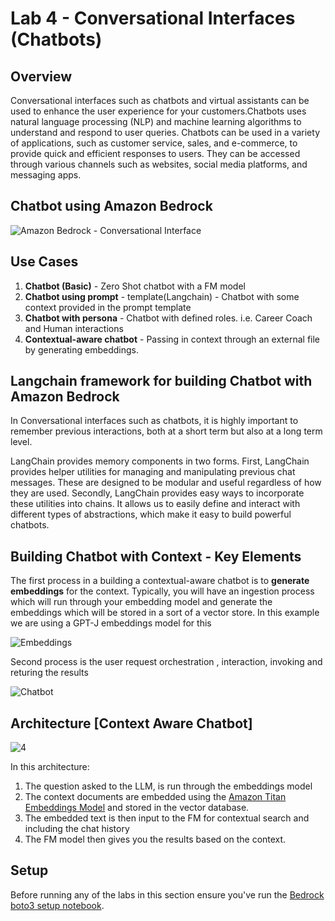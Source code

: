 # Lab 4 - Conversational Interfaces (Chatbots)

## Overview

Conversational interfaces such as chatbots and virtual assistants can be used to enhance the user experience for your customers.Chatbots uses natural language processing (NLP) and machine learning algorithms to understand and respond to user queries. Chatbots can be used in a variety of applications, such as customer service, sales, and e-commerce, to provide quick and efficient responses to users. They can be accessed through various channels such as websites, social media platforms, and messaging apps.


## Chatbot using Amazon Bedrock

![Amazon Bedrock - Conversational Interface](./images/chatbot_bedrock.png)

## Use Cases

1. **Chatbot (Basic)** - Zero Shot chatbot with a FM model
2. **Chatbot using prompt** - template(Langchain) - Chatbot with some context provided in the prompt template
3. **Chatbot with persona** - Chatbot with defined roles. i.e. Career Coach and Human interactions
4. **Contextual-aware chatbot** - Passing in context through an external file by generating embeddings.

## Langchain framework for building Chatbot with Amazon Bedrock
In Conversational interfaces such as chatbots, it is highly important to remember previous interactions, both at a short term but also at a long term level.

LangChain provides memory components in two forms. First, LangChain provides helper utilities for managing and manipulating previous chat messages. These are designed to be modular and useful regardless of how they are used. Secondly, LangChain provides easy ways to incorporate these utilities into chains.
It allows us to easily define and interact with different types of abstractions, which make it easy to build powerful chatbots.

## Building Chatbot with Context - Key Elements

The first process in a building a contextual-aware chatbot is to **generate embeddings** for the context. Typically, you will have an ingestion process which will run through your embedding model and generate the embeddings which will be stored in a sort of a vector store. In this example we are using a GPT-J embeddings model for this

![Embeddings](./images/embeddings_lang.png)

Second process is the user request orchestration , interaction,  invoking and returing the results

![Chatbot](./images/chatbot_lang.png)

## Architecture [Context Aware Chatbot]
![4](./images/context-aware-chatbot.png)

In this architecture:

1. The question asked to the LLM, is run through the embeddings model
2. The context documents are embedded using the [Amazon Titan Embeddings Model](https://aws.amazon.com/bedrock/titan/) and stored in the vector database.
3. The embedded text is then input to the FM for contextual search and including the chat history
4. The FM model then gives you the results based on the context.

## Setup
Before running any of the labs in this section ensure you've run the [Bedrock boto3 setup notebook](../00_Intro/bedrock_boto3_setup.ipynb#Prerequisites).

 